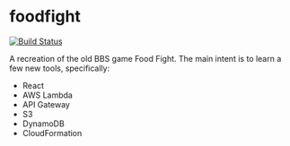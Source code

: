 # foodfight

[![Build Status](https://travis-ci.org/cparlette/foodfight.svg?branch=master)](https://travis-ci.org/cparlette/foodfight)

A recreation of the old BBS game Food Fight.  The main intent is to learn a few new tools, specifically:

- React
- AWS Lambda
- API Gateway
- S3
- DynamoDB
- CloudFormation
